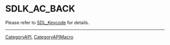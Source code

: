 # SDLK_AC_BACK

Please refer to [SDL_Keycode](SDL_Keycode) for details.

----
[CategoryAPI](CategoryAPI), [CategoryAPIMacro](CategoryAPIMacro)

